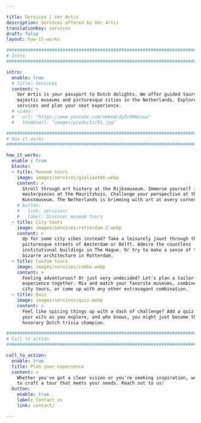 ```yaml
---

title: Services | Ver Artis
description: Services offered by Ver Artis
translationKey: services
draft: false
layout: how-it-works

################################################################################
# Intro
################################################################################

intro:
  enable: true
  # title: Services
  content: >
    Ver Artis is your passport to Dutch delights. We offer guided tours to
    majestic museums and picturesque cities in the Netherlands. Explore our
    services and plan your next experience.
  # video:
  #   url: "https://www.youtube.com/embed/dyZcRRWiuuw"
  #   thumbnail: "images/products/01.jpg"

################################################################################
# How it works
################################################################################

how_it_works:
  enable : true
  blocks:
  - title: Museum tours
    image: images/services/giuliaatmh.webp
    content: >
      Stroll through art history at the Rijksmuseum. Immerse yourself in Dutch
      masterpieces at the Mauritshuis. Challenge your perspective at the
      Kunstmuseum. The Netherlands is brimming with art at every corner.
    # button:
    #   link: services/
    #   label: Discover museum tours
  - title: City tours
    image: images/services/rotterdam-2.webp
    content: >
      Up for some city vibes instead? Take a leisurely jaunt through the
      picturesque streets of Amsterdam or Delft. Admire the countless
      institutional buildings in The Hague. Or try to make a sense of the
      bizarre architecture in Rotterdam.
  - title: Custom tours
    image: images/services/combo.webp
    content: >
      Feeling adventurous? Or just very undecided? Let's plan a tailor-made
      experience together. Mix and match your favorite museums, combine a few
      city tours, or come up with any other extravagant combination.
  - title: Quiz
    image: images/services/quiz.webp
    content: >
      Feel like spicing things up with a dash of challenge? Add a quiz to test
      your wits as you explore, and who knows, you might just become the
      honorary Dutch trivia champion.

################################################################################
# Call to action
################################################################################

call_to_action:
  enable: true
  title: Plan your experience
  content: >
    Whether you've got a clear vision or you're seeking inspiration, we're ready
    to craft a tour that meets your needs. Reach out to us!
  button:
    enable: true
    label: Contact us
    link: contact/

---
```


